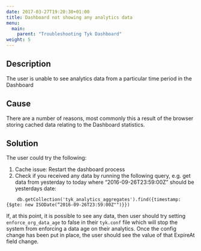 ```yaml
---
date: 2017-03-27T19:20:30+01:00
title: Dashboard not showing any analytics data
menu:
  main:
    parent: "Troubleshooting Tyk Dashboard"
weight: 5 
---
```


## Description

The user is unable to see analytics data from a particular time period in the Dashboard

## Cause

There are a number of reasons, most commonly this a result of the browser storing cached data relating to the Dashboard statistics.

## Solution

The user could try the following:

1.  Cache issue: Restart the dashboard process
2.  Check if you received any data by running the following query, e.g. get data from yesterday to today where “2016-09-26T23:59:00Z” should be yesterdays date:

```
    db.getCollection('tyk_analytics_aggregates').find({timestamp: {$gte: new ISODate(“2016-09-26T23:59:00Z"")}})
```

If, at this point, it is possible to see any data, then user should try setting `enforce_org_data_age` to false in their `tyk.conf` file which will stop the system from enforcing a data age on their analytics. Once the config change has been put in place, the user should see the value of that ExpireAt field change.